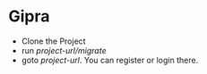 # Gipra
- Clone the Project
- run *project-url/migrate*
- goto *project-url*. You can register or login there.